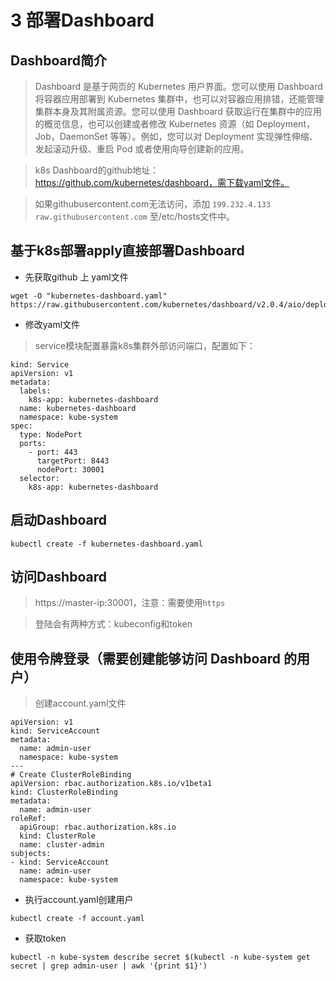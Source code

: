 # 3 部署Dashboard
## Dashboard简介
> Dashboard 是基于网页的 Kubernetes 用户界面。您可以使用 Dashboard 将容器应用部署到 Kubernetes 集群中，也可以对容器应用排错，还能管理集群本身及其附属资源。您可以使用 Dashboard 获取运行在集群中的应用的概览信息，也可以创建或者修改 Kubernetes 资源（如 Deployment，Job，DaemonSet 等等）。例如，您可以对 Deployment 实现弹性伸缩、发起滚动升级、重启 Pod 或者使用向导创建新的应用。

> k8s Dashboard的github地址：https://github.com/kubernetes/dashboard，需下载yaml文件。

> 如果githubusercontent.com无法访问，添加 `199.232.4.133 raw.githubusercontent.com` 至/etc/hosts文件中。

## 基于k8s部署apply直接部署Dashboard

* 先获取github 上 yaml文件
```
wget -O "kubernetes-dashboard.yaml" https://raw.githubusercontent.com/kubernetes/dashboard/v2.0.4/aio/deploy/recommended.yaml
```
* 修改yaml文件
> service模块配置暴露k8s集群外部访问端口，配置如下：
```
kind: Service
apiVersion: v1
metadata:
  labels:
    k8s-app: kubernetes-dashboard
  name: kubernetes-dashboard
  namespace: kube-system
spec:
  type: NodePort
  ports:
    - port: 443
      targetPort: 8443
      nodePort: 30001
  selector:
    k8s-app: kubernetes-dashboard
```

## 启动Dashboard
```
kubectl create -f kubernetes-dashboard.yaml 
```

## 访问Dashboard
> https://master-ip:30001，注意：需要使用`https`

> 登陆会有两种方式：kubeconfig和token

## 使用令牌登录（需要创建能够访问 Dashboard 的用户）
> 创建account.yaml文件
```
apiVersion: v1
kind: ServiceAccount
metadata:
  name: admin-user
  namespace: kube-system
---
# Create ClusterRoleBinding
apiVersion: rbac.authorization.k8s.io/v1beta1
kind: ClusterRoleBinding
metadata:
  name: admin-user
roleRef:
  apiGroup: rbac.authorization.k8s.io
  kind: ClusterRole
  name: cluster-admin
subjects:
- kind: ServiceAccount
  name: admin-user
  namespace: kube-system
```
* 执行account.yaml创建用户
```
kubectl create -f account.yaml
```
* 获取token
```
kubectl -n kube-system describe secret $(kubectl -n kube-system get secret | grep admin-user | awk '{print $1}')
```
